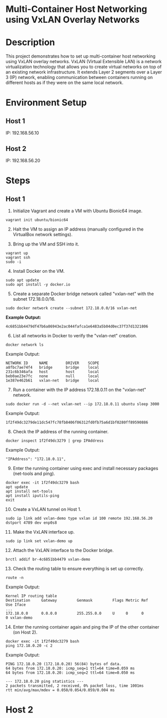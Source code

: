 # Multi-Container Host Networking using VxLAN Overlay Networks

# Description
This project demonstrates how to set up multi-container host networking using VxLAN overlay networks. VxLAN (Virtual Extensible LAN) is a network virtualization technology that allows you to create virtual networks on top of an existing network infrastructure. It extends Layer 2 segments over a Layer 3 (IP) network, enabling communication between containers running on different hosts as if they were on the same local network.

# Environment Setup
##  Host 1
IP: 192.168.56.10
## Host 2
IP: 192.168.56.20

# Steps
## Host 1
1. Initialize Vagrant and create a VM with Ubuntu Bionic64 image.
```
vagrant init ubuntu/bionic64
```
2. Halt the VM to assign an IP address (manually configured in the VirtualBox network settings).

3. Bring up the VM and SSH into it.
```
vagrant up
vagrant ssh
sudo -i
```
4. Install Docker on the VM.
```
sudo apt update
sudo apt install -y docker.io
```

5. Create a separate Docker bridge network called "vxlan-net" with the subnet 172.18.0.0/16.
```
sudo docker network create --subnet 172.18.0.0/16 vxlan-net
```
**Example Output:**
```
4c6851bb4479df47b6a86943e2ac044fafca1e6483a5b04d0ec37f37d1321806
```
6. List all networks in Docker to verify the "vxlan-net" creation.
```
docker network ls
```
Example Output:
```
NETWORK ID     NAME        DRIVER    SCOPE
a8fbc7ae74f4   bridge      bridge    local
231c6b346afa   host        host      local
beb0ae23e7fc   none        null      local
1e387e462b61   vxlan-net   bridge    local
```

7. Run a container with the IP address 172.18.0.11 on the "vxlan-net" network.
```
sudo docker run -d --net vxlan-net --ip 172.18.0.11 ubuntu sleep 3000
```
Example Output:
```
1f2f49dc3279de11dc547fc78fb8406f06312fd0fb75a6d1bf0280ff89590886
```
8. Check the IP address of the running container.
```
docker inspect 1f2f49dc3279 | grep IPAddress
```
Example Output:
```
"IPAddress": "172.18.0.11",
```
9. Enter the running container using exec and install necessary packages (net-tools and ping).
```
docker exec -it 1f2f49dc3279 bash
apt update
apt install net-tools
apt install iputils-ping
exit
```
10. Create a VxLAN tunnel on Host 1.
```
sudo ip link add vxlan-demo type vxlan id 100 remote 192.168.56.20 dstport 4789 dev enp0s8
```
11. Make the VxLAN interface up.
```
sudo ip link set vxlan-demo up
```
12. Attach the VxLAN interface to the Docker bridge.
```
brctl addif br-4c6851bb4479 vxlan-demo
```
13. Check the routing table to ensure everything is set up correctly.
```
route -n
```
Example Output:
```
Kernel IP routing table
Destination     Gateway         Genmask         Flags Metric Ref    Use Iface
...
172.18.0.0      0.0.0.0         255.255.0.0     U     0      0        0 vxlan-demo
```
14. Enter the running container again and ping the IP of the other container (on Host 2).
```
docker exec -it 1f2f49dc3279 bash
ping 172.18.0.20 -c 2
```
Example Output:
```
PING 172.18.0.20 (172.18.0.20) 56(84) bytes of data.
64 bytes from 172.18.0.20: icmp_seq=1 ttl=64 time=0.059 ms
64 bytes from 172.18.0.20: icmp_seq=2 ttl=64 time=0.050 ms

--- 172.18.0.20 ping statistics ---
2 packets transmitted, 2 received, 0% packet loss, time 1001ms
rtt min/avg/max/mdev = 0.050/0.054/0.059/0.004 ms
```


# Host 2


